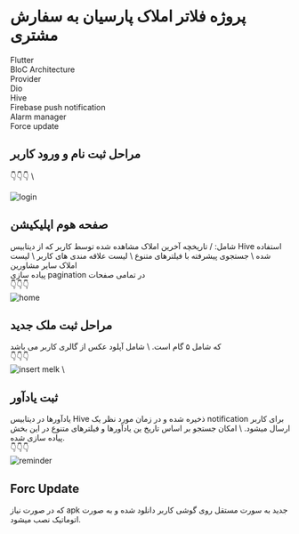# پروژه فلاتر املاک پارسیان به سفارش مشتری
Flutter \
BloC Architecture \
Provider \
Dio \
Hive \
Firebase push notification \
Alarm manager \
Force update 
## مراحل ثبت نام و ورود کاربر
👇👇👇 \

![login](https://user-images.githubusercontent.com/85625209/230611207-b965da1a-fe7f-4eca-aaeb-bbc67ee45919.gif)

## صفحه هوم اپلیکیشن 
شامل: /
تاریخچه آخرین املاک مشاهده شده توسط کاربر که از دیتابیس Hive استفاده شده \ 
جستجوی پیشرفته با فیلترهای متنوع \ 
لیست علاقه مندی های کاربر \ 
لیست املاک سایر مشاورین \
پیاده سازی pagination در تمامی صفحات \
👇👇👇 \
![home](https://user-images.githubusercontent.com/85625209/230611880-bbaf4f4b-7fe0-40c1-af90-e29d2d23d6f6.gif)

## مراحل ثبت ملک جدید 
که شامل ۵ گام است. \ 
شامل آپلود عکس از گالری کاربر می باشد \
👇👇👇 \
![insert melk](https://user-images.githubusercontent.com/85625209/230612337-a937cf7a-6f87-45d7-8c75-63ab40b6c095.gif)
 \ 
 ## ثبت یادآور 
 یادآورها در دیتابیس Hive ذخیره شده و در زمان مورد نظر یک notification برای کاربر ارسال میشود. \ 
 امکان جستجو بر اساس تاریخ ین یادآورها و فیلترهای متنوع در این بخش پیاده سازی شده. \
👇👇👇 \
![reminder](https://user-images.githubusercontent.com/85625209/230612825-0bd5f25c-c04c-4320-be05-c82949d9f883.gif)

## Forc Update 
که در صورت نیاز apk جدید به سورت مستقل روی گوشی کاربر دانلود شده و به صورت اتوماتیک نصب میشود. 
